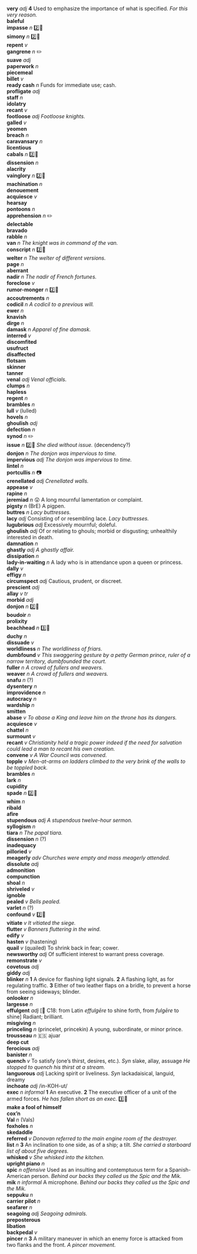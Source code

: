 __very__ _adj_ __4__ Used to emphasize the importance of what is specified. _For this very reason._  
__baleful__  
__impasse__ _n_ :two::hammer:  
__simony__ _n_ :two::hammer:  
__repent__ _v_  
__gangrene__ _n_ :pencil2:  
__suave__ _adj_  
__paperwork__ _n_  
__piecemeal__  
__billet__ _v_  
__ready cash__ _n_ Funds for immediate use; cash.  
__profligate__ _adj_  
__staff__ _n_  
__idolatry__  
__recant__ _v_  
__footloose__ _adj_ _Footloose knights._  
__galled__ _v_  
__yeomen__  
__breach__ _n_  
__caravansary__ _n_  
__licentious__  
__cabals__ _n_ :two::hammer:  
__dissension__ _n_  
__alacrity__  
__vainglory__ _n_ :two::hammer:  
__machination__ _n_  
__denouement__  
__acquiesce__ _v_  
__hearsay__  
__pontoons__ _n_  
__apprehension__ _n_ :pencil2:  
__delectable__  
__bravado__  
__rabble__ _n_  
__van__ _n_ _The knight was in command of the van._  
__conscript__ _n_ :two::hammer:  
__welter__ _n_ _The welter of different versions._  
__page__ _n_  
__aberrant__  
__nadir__ _n_ _The nadir of French fortunes._  
__foreclose__ _v_  
__rumor-monger__ _n_ :two::hammer:  
__accoutrements__ _n_  
__codicil__ _n_ _A codicil to a previous will._  
__ewer__ _n_  
__knavish__  
__dirge__ _n_  
__damask__ _n_ _Apparel of fine damask._  
__interred__ _v_  
__discomfited__  
__usufruct__  
__disaffected__  
__flotsam__  
__skinner__  
__tanner__  
__venal__ _adj_ _Venal officials._  
__clumps__ _n_  
__hapless__  
__regent__ _n_  
__brambles__ _n_  
__lull__ _v_ (lulled)  
__hovels__ _n_  
__ghoulish__ _adj_  
__defection__ _n_  
__synod__ _n_ :pencil2:  
__issue__ _n_ :two::hammer: _She died without issue._ (decendency?)  
__donjon__ _n_ _The donjon was impervious to time._  
__impervious__ _adj_ _The donjon was impervious to time._  
__lintel__ _n_  
__portcullis__ _n_ :camera:  
__crenellated__ _adj_ _Crenellated walls._  
__appease__ _v_  
__rapine__ _n_  
__jeremiad__ _n_ :astonished: A long mournful lamentation or complaint.  
__pigsty__ _n_ (BrE) A pigpen.  
__buttres__ _n_ _Lacy buttresses._  
__lacy__ _adj_ Consisting of or resembling lace. _Lacy buttresses._  
__lugubrious__ _adj_ Excessively mournful; doleful.  
__ghoulish__ _adj_ Of or relating to ghouls; morbid or disgusting; unhealthily interested in death.  
__damnation__ _n_  
__ghastly__ _adj_ _A ghastly affair._  
__dissipation__ _n_  
__lady-in-waiting__ _n_ A lady who is in attendance upon a queen or princess.  
__dally__ _v_  
__effigy__ _n_  
__circumspect__ _adj_ Cautious, prudent, or discreet.  
__prescient__ _adj_  
__allay__ _v tr_  
__morbid__ _adj_  
__donjon__ _n_ :two::hammer:  
__boudoir__ _n_  
__prolixity__  
__beachhead__ _n_ :three::hammer:  
__duchy__ _n_  
__dissuade__ _v_  
__worldliness__ _n_ _The worldliness of friars._  
__dumbfound__ _v_ _This swaggering gesture by a petty German prince, ruler of a narrow territory, dumbfounded the court._  
__fuller__ _n_ _A crowd of fullers and weavers._  
__weaver__ _n_ _A crowd of fullers and weavers._  
__snafu__ _n_ (?)  
__dysentery__ _n_  
__improvidence__ _n_  
__autocracy__ _n_  
__wardship__ _n_  
__smitten__  
__abase__ _v_ _To abase a King and leave him on the throne has its dangers._  
__acquiesce__ _v_  
__chattel__ _n_  
__surmount__ _v_  
__recant__ _v_ _Christianity held a tragic power indeed if the need for salvation could lead a man to recant his own creation._  
__convene__ _v_ _A War Council was convened._  
__topple__ _v_ _Men-at-arms on ladders climbed to the very brink of the walls to be toppled back._  
__brambles__ _n_  
__lark__ _n_  
__cupidity__  
__spade__ _n_ :two::hammer:  
__whim__ _n_  
__ribald__  
__afire__  
__stupendous__ _adj_ _A stupendous twelve-hour sermon._  
__syllogism__ _n_  
__tiara__ _n_ _The papal tiara._  
__dissension__ _n_ (?)  
__inadequacy__  
__pilloried__ _v_  
__meagerly__ _adv_ _Churches were empty and mass meagerly attended._  
__dissolute__ _adj_  
__admonition__  
__compunction__  
__shoal__ _n_  
__shriveled__ _v_  
__ignoble__  
__pealed__ _v_ _Bells pealed._  
__varlet__ _n_ (?)  
__confound__ _v_ :two::hammer:  
__vitiate__ _v_ _It vitiated the siege._  
__flutter__ _v_ _Banners fluttering in the wind._  
__edify__ _v_  
__hasten__ _v_ (hastening)  
__quail__ _v_ (quailed) To shrink back in fear; cower.  
__newsworthy__ _adj_ Of sufficient interest to warrant press coverage.  
__remonstrate__ _v_  
__covetous__ _adj_  
__giddy__ _adj_  
__blinker__ _n_ __1__ A device for flashing light signals. __2__ A flashing light, as for regulating traffic. __3__ Either of two leather flaps on a bridle, to prevent a horse from seeing sideways; blinder.  
__onlooker__ _n_  
__largesse__ _n_  
__effulgent__ _adj_ [:scroll: C18: from Latin _effulgēre_ to shine forth, from _fulgēre_ to shine] Radiant; brilliant.  
__misgiving__ _n_  
__princeling__ _n_ (princelet, princekin) A young, subordinate, or minor prince.  
__trousseau__ _n_ :es: ajuar  
__deep cut__  
__ferocious__ _adj_  
__banister__ _n_  
__quench__ _v_ To satisfy (one’s thirst, desires, etc.). _Syn_ slake, allay, assuage _He stopped to quench his thirst at a stream._  
__languorous__ _adj_ Lacking spirit or liveliness. _Syn_ lackadaisical, languid, dreamy  
__inchoate__ _adj_ /in-KOH-ut/  
__exec__ _n_ _informal_ __1__ An executive. __2__ The executive officer of a unit of the armed forces. _He has fallen short as an exec._ :three::hammer:  
__make a fool of himself__  
__cox’n__  
__Val__ _n_ (Vals)  
__foxholes__ _n_  
__skedaddle__  
__referred__ _v_ _Donovan referred to the main engine room of the destroyer._  
__list__ _n_ __3__ An inclination to one side, as of a ship; a tilt. _She carried a starboard list of about five degrees._  
__whisked__ _v_ _She whisked into the kitchen._  
__upright piano__ _n_  
__spic__ _n_ _offensive_ Used as an insulting and contemptuous term for a Spanish-American person. _Behind our backs they called us the Spic and the Mik._  
__mik__ _n_ _informal_ A microphone. _Behind our backs they called us the Spic and the Mik._  
__seppuku__ _n_  
__carrier pilot__ _n_  
__seafarer__ _n_  
__seagoing__ _adj_ _Seagoing admirals._  
__preposterous__  
__libation__  
__backpedal__ _v_  
__pincer__ _n_ __3__ A military maneuver in which an enemy force is attacked from two flanks and the front. _A pincer movement._  
